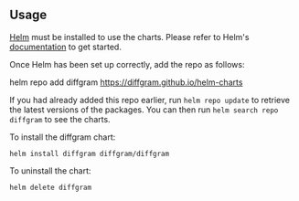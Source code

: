 ## Usage

[Helm](https://helm.sh) must be installed to use the charts.  Please refer to
Helm's [documentation](https://helm.sh/docs) to get started.

Once Helm has been set up correctly, add the repo as follows:

  helm repo add diffgram https://diffgram.github.io/helm-charts

If you had already added this repo earlier, run `helm repo update` to retrieve
the latest versions of the packages.  You can then run `helm search repo
diffgram` to see the charts.

To install the diffgram chart:

    helm install diffgram diffgram/diffgram

To uninstall the chart:

    helm delete diffgram